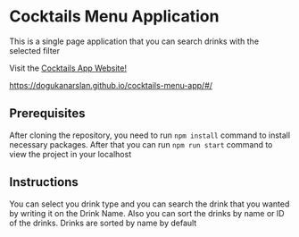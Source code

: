 # Cocktails Menu Application

This is a single page application that you can search drinks with the selected filter

Visit the [Cocktails App Website!](https://dogukanarslan.github.io/cocktails-menu-app/#/)

https://dogukanarslan.github.io/cocktails-menu-app/#/

## Prerequisites

After cloning the repository, you need to run `npm install` command to install necessary packages. After that you can run `npm run start` command to view the project in your localhost

## Instructions

You can select you drink type and you can search the drink that you wanted by writing it on the Drink Name. Also you can sort the drinks by name or ID of the drinks. Drinks are sorted by name by default
